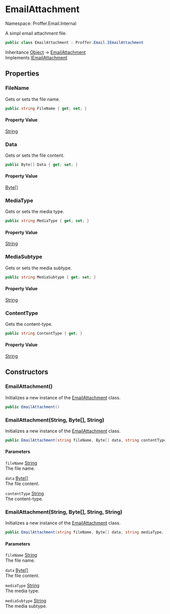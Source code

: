 # EmailAttachment

Namespace: Proffer.Email.Internal

A simpl email attachment file.

```csharp
public class EmailAttachment : Proffer.Email.IEmailAttachment
```

Inheritance [Object](https://docs.microsoft.com/en-us/dotnet/api/system.object) → [EmailAttachment](./proffer.email.internal.emailattachment.md)<br>
Implements [IEmailAttachment](./proffer.email.iemailattachment.md)

## Properties

### **FileName**

Gets or sets the file name.

```csharp
public string FileName { get; set; }
```

#### Property Value

[String](https://docs.microsoft.com/en-us/dotnet/api/system.string)<br>

### **Data**

Gets or sets the file content.

```csharp
public Byte[] Data { get; set; }
```

#### Property Value

[Byte[]](https://docs.microsoft.com/en-us/dotnet/api/system.byte)<br>

### **MediaType**

Gets or sets the media type.

```csharp
public string MediaType { get; set; }
```

#### Property Value

[String](https://docs.microsoft.com/en-us/dotnet/api/system.string)<br>

### **MediaSubtype**

Gets or sets the media subtype.

```csharp
public string MediaSubtype { get; set; }
```

#### Property Value

[String](https://docs.microsoft.com/en-us/dotnet/api/system.string)<br>

### **ContentType**

Gets the content-type.

```csharp
public string ContentType { get; }
```

#### Property Value

[String](https://docs.microsoft.com/en-us/dotnet/api/system.string)<br>

## Constructors

### **EmailAttachment()**

Initializes a new instance of the [EmailAttachment](./proffer.email.internal.emailattachment.md) class.

```csharp
public EmailAttachment()
```

### **EmailAttachment(String, Byte[], String)**

Initializes a new instance of the [EmailAttachment](./proffer.email.internal.emailattachment.md) class.

```csharp
public EmailAttachment(string fileName, Byte[] data, string contentType)
```

#### Parameters

`fileName` [String](https://docs.microsoft.com/en-us/dotnet/api/system.string)<br>
The file name.

`data` [Byte[]](https://docs.microsoft.com/en-us/dotnet/api/system.byte)<br>
The file content.

`contentType` [String](https://docs.microsoft.com/en-us/dotnet/api/system.string)<br>
The content-type.

### **EmailAttachment(String, Byte[], String, String)**

Initializes a new instance of the [EmailAttachment](./proffer.email.internal.emailattachment.md) class.

```csharp
public EmailAttachment(string fileName, Byte[] data, string mediaType, string mediaSubtype)
```

#### Parameters

`fileName` [String](https://docs.microsoft.com/en-us/dotnet/api/system.string)<br>
The file name.

`data` [Byte[]](https://docs.microsoft.com/en-us/dotnet/api/system.byte)<br>
The file content.

`mediaType` [String](https://docs.microsoft.com/en-us/dotnet/api/system.string)<br>
The media type.

`mediaSubtype` [String](https://docs.microsoft.com/en-us/dotnet/api/system.string)<br>
The media subtype.
